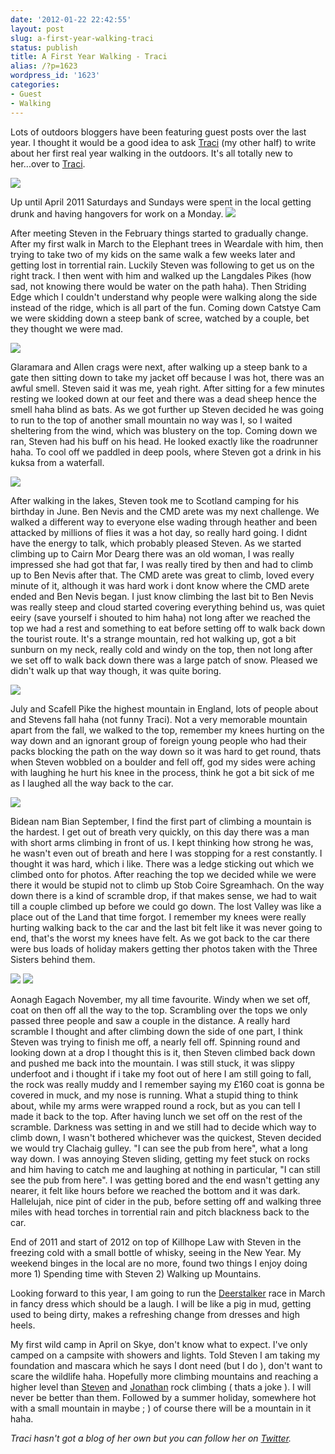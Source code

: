 ```yaml
---
date: '2012-01-22 22:42:55'
layout: post
slug: a-first-year-walking-traci
status: publish
title: A First Year Walking - Traci
alias: /?p=1623
wordpress_id: '1623'
categories:
- Guest
- Walking
---
```


Lots of outdoors bloggers have been featuring guest posts over the last year. I thought it would be a good idea to ask [Traci](http://www.twitter.com/traci_howarth) (my other half) to write about her first real year walking in the outdoors. It's all totally new to her...over to [Traci](http://www.twitter.com/traci_howarth). 

![](http://dl.dropbox.com/u/2657852/website/images/Scotland-June-2011-051.jpg) 

Up until April 2011 Saturdays and Sundays were spent in the local getting drunk and having hangovers for work on a Monday. ![](http://dl.dropbox.com/u/2657852/website/images/Striding-Edge-Swirral-Edge-April-2011-050.jpg) 

After meeting Steven in the February things started to gradually change. After my first walk in March to the Elephant trees in Weardale with him, then trying to take two of my kids on the same walk a few weeks later and getting lost in torrential rain. Luckily Steven was following to get us on the right track. I then went with him and walked up the Langdales Pikes (how sad, not knowing there would be water on the path haha). Then Striding Edge which I couldn't understand why people were walking along the side instead of the ridge, which is all part of the fun. Coming down Catstye Cam we were skidding down a steep bank of scree, watched by a couple, bet they thought we were mad.


 ![](http://dl.dropbox.com/u/2657852/website/images/Glaramara-and-Allen-Crags-065.jpg) 
 
 Glaramara and Allen crags were next, after walking up a steep bank to a gate then sitting down to take my jacket off because I was hot, there was an awful smell. Steven said it was me, yeah right. After sitting for a few minutes resting we looked down at our feet and there was a dead sheep hence the smell haha blind as bats. As we got further up Steven decided he was going to run to the top of another small mountain no way was I, so I waited sheltering from the wind, which was blustery on the top. Coming down we ran, Steven had his buff on his head. He looked exactly like the roadrunner haha. To cool off we paddled in deep pools, where Steven got a drink in his kuksa from a waterfall.

 ![](http://dl.dropbox.com/u/2657852/website/images/Scotland-June-2011-056.jpg) 
 
 After walking in the lakes, Steven took me to Scotland camping for his birthday in June. Ben Nevis and the CMD arete was my next challenge. We walked a different way to everyone else wading through heather and been attacked by millions of flies it was a hot day, so really hard going. I didnt have the energy to talk, which probably pleased Steven. As we started climbing up to Cairn Mor Dearg there was an old woman, I was really impressed she had got that far, I was really tired by then and had to climb up to Ben Nevis after that. The CMD arete was great to climb, loved every minute of it, although it was hard work i dont know where the CMD arete ended and Ben Nevis began. I just know climbing the last bit to Ben Nevis was really steep and cloud started covering everything behind us, was quiet eeiry (save yourself i shouted to him haha) not long after we reached the top we had a rest and something to eat before setting off to walk back down the tourist route. It's a strange mountain, red hot walking up, got a bit sunburn on my neck, really cold and windy on the top, then not long after we set off to walk back down there was a large patch of snow. Pleased we didn't walk up that way though, it was quite boring.

 ![](http://dl.dropbox.com/u/2657852/website/images/Scotland-June-2011-099.jpg) 
 
 July and Scafell Pike the highest mountain in England, lots of people about and Stevens fall haha (not funny Traci). Not a very memorable mountain apart from the fall, we walked to the top, remember my knees hurting on the way down and an ignorant group of foreign young people who had their packs blocking the path on the way down so it was hard to get round, thats when Steven wobbled on a boulder and fell off, god my sides were aching with laughing he hurt his knee in the process, think he got a bit sick of me as I laughed all the way back to the car.

 ![](http://dl.dropbox.com/u/2657852/website/images/Scotland-September-2011-047.jpg) 
 
 Bidean nam Bian September, I find the first part of climbing a mountain is the hardest. I get out of breath very quickly, on this day there was a man with short arms climbing in front of us. I kept thinking how strong he was, he wasn't even out of breath and here I was stopping for a rest constantly. I thought it was hard, which i like. There was a ledge sticking out which we climbed onto for photos. After reaching the top we decided while we were there it would be stupid not to climb up Stob Coire Sgreamhach. On the way down there is a kind of scramble drop, if that makes sense, we had to wait till a couple climbed up before we could go down. The lost Valley was like a place out of the Land that time forgot. I remember my knees were really hurting walking back to the car and the last bit felt like it was never going to end, that's the worst my knees have felt. As we got back to the car there were bus loads of holiday makers getting ther photos taken with the Three Sisters behind them.

 ![](http://dl.dropbox.com/u/2657852/website/images/Aonach-Eagach-2011-052.jpg) ![](http://dl.dropbox.com/u/2657852/website/images/Aonach-Eagach-2011-045.JPG) 
 
 Aonagh Eagach November, my all time favourite. Windy when we set off, coat on then off all the way to the top. Scrambling over the tops we only passed three people and saw a couple in the distance. A really hard scramble I thought and after climbing down the side of one part, I think Steven was trying to finish me off, a nearly fell off. Spinning round and looking down at a drop I thought this is it, then Steven climbed back down and pushed me back into the mountain. I was still stuck, it was slippy underfoot and i thought if i take my foot out of here I am still going to fall, the rock was really muddy and I remember saying my £160 coat is gonna be covered in muck, and my nose is running. What a stupid thing to think about, while my arms were wrapped round a rock, but as you can tell I made it back to the top. After having lunch we set off on the rest of the scramble. Darkness was setting in and we still had to decide which way to climb down, I wasn't bothered whichever was the quickest, Steven decided we would try Clachaig gulley. "I can see the pub from here", what a long way down. I was annoying Steven sliding, getting my feet stuck on rocks and him having to catch me and laughing at nothing in particular, "I can still see the pub from here". I was getting bored and the end wasn't getting any nearer, it felt like hours before we reached the bottom and it was dark. Hallelujah, nice pint of cider in the pub, before setting off and walking three miles with head torches in torrential rain and pitch blackness back to the car. 
 
 End of 2011 and start of 2012 on top of Killhope Law with Steven in the freezing cold with a small bottle of whisky, seeing in the New Year. My weekend binges in the local are no more, found two things I enjoy doing more 1) Spending time with Steven 2) Walking up Mountains. 
 
 Looking forward to this year, I am going to run the [Deerstalker](http://www.ratraceadventure.com/notorious/dsindex.html) race in March in fancy dress which should be a laugh. I will be like a pig in mud, getting used to being dirty, makes a refreshing change from dresses and high heels. 
 
 My first wild camp in April on Skye, don't know what to expect. I've only camped on a campsite with showers and lights. Told Steven I am taking my foundation and mascara which he says I dont need (but I do ), don't want to scare the wildlife haha. Hopefully more climbing mountains and reaching a higher level than [Steven](http://www.twitter.com/stevenhorner) and [Jonathan](www.twitter.com/joncraddock) rock climbing ( thats a joke ). I will never be better than them. Followed by a summer holiday, somewhere hot with a small mountain in maybe ; ) of course there will be a mountain in it haha. 
 
 _Traci hasn't got a blog of her own but you can follow her on [Twitter](http://www.twitter.com/traci_howarth)._

